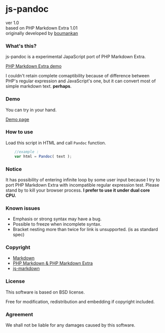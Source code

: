 # js-pandoc

ver 1.0  
based on PHP Markdown Extra 1.01  
originally developed by [boumankan](http://bmky.net/product/js-markdown-extra/)

### What's this? ###

js-pandoc is a experimental JapaScript port of PHP Markdown Extra.

[PHP Markdown Extra demo](http://www.michelf.com/projects/php-markdown/dingus/)

I couldn't retain complete comaptibility because of difference between PHP's
regular expression and JavaScript's one, but it can convert most of simple
markdown text.
**perhaps**.

### Demo ###

You can try in your hand.

[Demo page](http://jakov.github.io/js-pandoc/demo.html)

### How to use ###

Load this script in HTML and call ```Pandoc``` function.

```javascript
	//example :
	var html = Pandoc( text );
```

### Notice ###

It has possibility of entering infinite loop by some user input because
I try to port PHP Markdown Extra with incompatible regular expression test.
Please stand by to kill your browser process. **I prefer to use it
under dual core CPU.**

### Known issues ###

* Emphasis or strong syntax may have a bug.
* Possible to freeze when incomplete syntax.
* Bracket nesting more than twice for link is unsupported. (is as standard spec)

### Copyright ###

* [Markdown](http://daringfireball.net/projects/markdown/)
* [PHP Markdown & PHP Markdown Extra](http://www.michelf.com/projects/php-markdown/)
* [js-markdown](http://rephrase.net/box/js-markdown/)

### License ###

This software is based on BSD license.

Free for modification, redistribution and embedding if copyright included.

### Agreement ###
We shall not be liable for any damages caused by this software.
